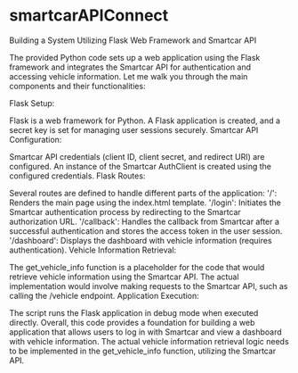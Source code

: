 # smartcarAPIConnect
Building a System Utilizing Flask Web Framework and Smartcar API

The provided Python code sets up a web application using the Flask framework and integrates the Smartcar API for authentication and accessing vehicle information. Let me walk you through the main components and their functionalities:

Flask Setup:

Flask is a web framework for Python.
A Flask application is created, and a secret key is set for managing user sessions securely.
Smartcar API Configuration:

Smartcar API credentials (client ID, client secret, and redirect URI) are configured.
An instance of the Smartcar AuthClient is created using the configured credentials.
Flask Routes:

Several routes are defined to handle different parts of the application:
'/': Renders the main page using the index.html template.
'/login': Initiates the Smartcar authentication process by redirecting to the Smartcar authorization URL.
'/callback': Handles the callback from Smartcar after a successful authentication and stores the access token in the user session.
'/dashboard': Displays the dashboard with vehicle information (requires authentication).
Vehicle Information Retrieval:

The get_vehicle_info function is a placeholder for the code that would retrieve vehicle information using the Smartcar API. The actual implementation would involve making requests to the Smartcar API, such as calling the /vehicle endpoint.
Application Execution:

The script runs the Flask application in debug mode when executed directly.
Overall, this code provides a foundation for building a web application that allows users to log in with Smartcar and view a dashboard with vehicle information. The actual vehicle information retrieval logic needs to be implemented in the get_vehicle_info function, utilizing the Smartcar API.
